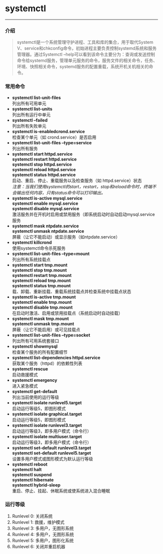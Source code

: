 # systemctl

---

### 介绍

> systemctl是一个系统管理守护进程、工具和库的集合，用于取代System V、service和chkconfig命令，初始进程主要负责控制systemd系统和服务管理器。通过Systemctl –help可以看到该命令主要分为：查询或发送控制命令给systemd服务，管理单元服务的命令，服务文件的相关命令，任务、环境、快照相关命令，systemd服务的配置重载，系统开机关机相关的命令。

### 常用命令

- **systemctl list-unit-files**  
列出所有可用单元
- **systemctl list-units**  
列出所有运行中单元
- **systemctl –failed**  
列出所有失败单元
- **systemctl is-enabledcrond.service**  
检查某个单元（如 crond.service）是否启用
- **systemctl list-unit-files –type=service**  
列出所有服务
- **systemctl start httpd.service  
systemctl restart httpd.service  
systemctl stop httpd.service  
systemctl reload httpd.service  
systemctl status httpd.service**  
启动、重启、停止、重载服务以及检查服务（如 httpd.service）状态  
*注意：当我们使用systemctl的start，restart，stop和reload命令时，终端不会输出任何内容，只有status命令可以打印输出。*
- **systemctl is-active mysql.service  
systemctl enable mysql.service  
systemctl disable mysql.service**  
激活服务并在开机时启用或禁用服务（即系统启动时自动启动mysql.service服务
- **systemctl mask ntpdate.service  
systemctl unmask ntpdate.service**  
屏蔽（让它不能启动）或显示服务（如ntpdate.service）
- **systemctl killcrond**  
使用systemctl命令杀死服务
- **systemctl list-unit-files –type=mount**  
列出所有系统挂载点
- **systemctl start tmp.mount  
systemctl stop tmp.mount  
systemctl restart tmp.mount  
systemctl reload tmp.mount  
systemctl status tmp.mount**  
载、卸载、重新挂载、重载系统挂载点并检查系统中挂载点状态
- **systemctl is-active tmp.mount  
systemctl enable tmp.mount  
systemctl disable tmp.mount**  
在启动时激活、启用或禁用挂载点（系统启动时自动挂载）
- **systemctl mask tmp.mount  
systemctl unmask tmp.mount**  
屏蔽（让它不能启用）或可见挂载点
- **systemctl list-unit-files –type=socket**  
列出所有可用系统套接口
- **systemctl showmysql**  
检查某个服务的所有配置细节
- **systemctl list-dependencies httpd.service**  
获取某个服务（httpd）的依赖性列表
- **systemctl rescue**  
启动救援模式
- **systemctl emergency**  
进入紧急模式
- **systemctl get-default**  
列出当前使用的运行等级
- **systemctl isolate runlevel5.target**  
启动运行等级5，即图形模式
- **systemctl isolate graphical.target**  
启动运行等级5，即图形模式
- **systemctl isolate runlevel3.target**  
启动运行等级3，即多用户模式（命令行）
- **systemctl isolate multiuser.target**  
启动运行等级3，即多用户模式（命令行）
- **systemctl set-default runlevel3.target  
systemctl set-default runlevel5.target**  
设置多用户模式或图形模式为默认运行等级
- **systemctl reboot  
systemctl halt  
systemctl suspend  
systemctl hibernate  
systemctl hybrid-sleep**   
重启、停止、挂起、休眠系统或使系统进入混合睡眠

### 运行等级

1. Runlevel 0: 关闭系统
2. Runlevel 1: 救援，维护模式
3. Runlevel 3: 多用户，无图形系统
4. Runlevel 4: 多用户，无图形系统
5. Runlevel 5: 多用户，图形化系统
6. Runlevel 6: 关闭并重启机器

